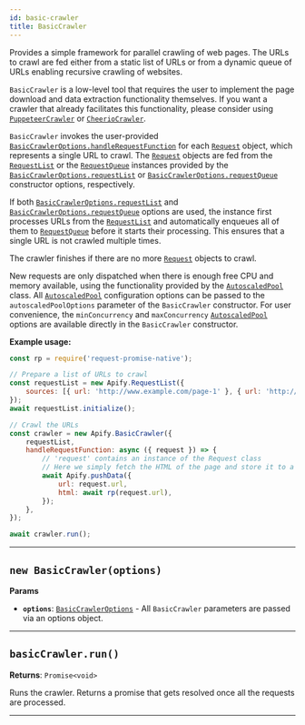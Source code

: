 ```yaml
---
id: basic-crawler
title: BasicCrawler
---
```


<a name="basiccrawler"></a>

Provides a simple framework for parallel crawling of web pages. The URLs to crawl are fed either from a static list of URLs or from a dynamic queue of
URLs enabling recursive crawling of websites.

`BasicCrawler` is a low-level tool that requires the user to implement the page download and data extraction functionality themselves. If you want a
crawler that already facilitates this functionality, please consider using [`PuppeteerCrawler`](/docs/api/puppeteer-crawler) or
[`CheerioCrawler`](/docs/api/cheerio-crawler).

`BasicCrawler` invokes the user-provided [`BasicCrawlerOptions.handleRequestFunction`](/docs/typedefs/basic-crawler-options#handlerequestfunction) for
each [`Request`](/docs/api/request) object, which represents a single URL to crawl. The [`Request`](/docs/api/request) objects are fed from the
[`RequestList`](/docs/api/request-list) or the [`RequestQueue`](/docs/api/request-queue) instances provided by the
[`BasicCrawlerOptions.requestList`](/docs/typedefs/basic-crawler-options#requestlist) or
[`BasicCrawlerOptions.requestQueue`](/docs/typedefs/basic-crawler-options#requestqueue) constructor options, respectively.

If both [`BasicCrawlerOptions.requestList`](/docs/typedefs/basic-crawler-options#requestlist) and
[`BasicCrawlerOptions.requestQueue`](/docs/typedefs/basic-crawler-options#requestqueue) options are used, the instance first processes URLs from the
[`RequestList`](/docs/api/request-list) and automatically enqueues all of them to [`RequestQueue`](/docs/api/request-queue) before it starts their
processing. This ensures that a single URL is not crawled multiple times.

The crawler finishes if there are no more [`Request`](/docs/api/request) objects to crawl.

New requests are only dispatched when there is enough free CPU and memory available, using the functionality provided by the
[`AutoscaledPool`](/docs/api/autoscaled-pool) class. All [`AutoscaledPool`](/docs/api/autoscaled-pool) configuration options can be passed to the
`autoscaledPoolOptions` parameter of the `BasicCrawler` constructor. For user convenience, the `minConcurrency` and `maxConcurrency`
[`AutoscaledPool`](/docs/api/autoscaled-pool) options are available directly in the `BasicCrawler` constructor.

**Example usage:**

```javascript
const rp = require('request-promise-native');

// Prepare a list of URLs to crawl
const requestList = new Apify.RequestList({
    sources: [{ url: 'http://www.example.com/page-1' }, { url: 'http://www.example.com/page-2' }],
});
await requestList.initialize();

// Crawl the URLs
const crawler = new Apify.BasicCrawler({
    requestList,
    handleRequestFunction: async ({ request }) => {
        // 'request' contains an instance of the Request class
        // Here we simply fetch the HTML of the page and store it to a dataset
        await Apify.pushData({
            url: request.url,
            html: await rp(request.url),
        });
    },
});

await crawler.run();
```

---

<a name="basiccrawler"></a>

## `new BasicCrawler(options)`

**Params**

-   **`options`**: [`BasicCrawlerOptions`](/docs/typedefs/basic-crawler-options) - All `BasicCrawler` parameters are passed via an options object.

---

<a name="run"></a>

## `basicCrawler.run()`

**Returns**: `Promise<void>`

Runs the crawler. Returns a promise that gets resolved once all the requests are processed.

---
